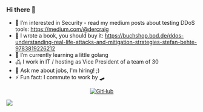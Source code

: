### Hi there 👋

- 🔭 I’m interested in Security - read my medium posts about testing DDoS tools: https://medium.com/@dercraig
- 📖 I wrote a book, you should buy it: https://buchshop.bod.de/ddos-understanding-real-life-attacks-and-mitigation-strategies-stefan-behte-9783819226212
- 🌱 I’m currently learning a little golang
- 🖧 I work in IT / hosting as Vice President of a team of 30
- 💬 Ask me about jobs, I'm hiring! ;)
- ⚡ Fun fact: I commute to work by 🛹

<p align="center">
<a href="https://github.com/craig"><img src="https://img.shields.io/github/followers/craig.svg?label=GitHub&style=social" alt="GitHub"></a>
  
![](https://github-readme-stats.vercel.app/api?username=craig&show_icons=true&hide_border=true)
